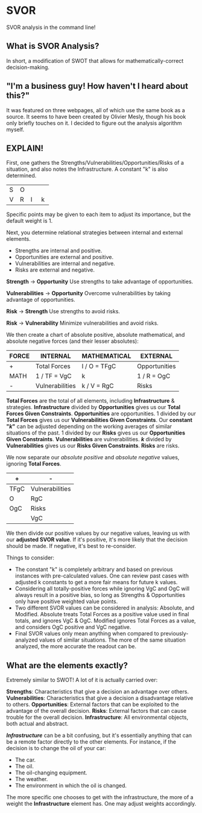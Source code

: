 # SVOR
SVOR analysis in the command line!

## What is SVOR Analysis?
In short, a modification of SWOT that allows for mathematically-correct decision-making.

## "I'm a business guy! How haven't I heard about this?"
It was featured on three webpages, all of which use the same book as a source. It seems to have been created by Olivier Mesly, though his book only briefly touches on it. I decided to figure out the analysis algorithm myself.

## EXPLAIN!
First, one gathers the Strengths/Vulnerabilities/Opportunities/Risks of a situation, and also notes the Infrastructure. A constant "k" is also determined.

<table>
<tr>
<td width="25%"">
S
</td>
<td width="25%">
O
</td>
</tr>
<tr>
<td width="25%">
V
</td>
<td width="25%">
R
</td>
<td width="25%">
I
</td>
<td width="25%">
k
</td>
</tr>
</table>

Specific points may be given to each item to adjust its importance, but the default weight is 1.

Next, you determine relational strategies between internal and external elements.

- Strengths are internal and positive.
- Opportunities are external and positive.
- Vulnerabilities are internal and negative.
- Risks are external and negative.

**Strength** -> **Opportunity**
Use strengths to take advantage of opportunities.

**Vulnerabilities** -> **Opportunity**
Overcome vulnerabilities by taking advantage of opportunities.

**Risk** -> **Strength**
Use strengths to avoid risks.

**Risk** -> **Vulnerability**
Minimize vulnerabilities and avoid risks.

We then create a chart of absolute positive, absolute mathematical, and absolute negative forces (and their lesser absolutes):

| FORCE |	INTERNAL | MATHEMATICAL	| EXTERNAL |
| --- | --- | --- | --- |
| +	| Total Forces | I / O = TFgC | Opportunities |
| MATH | 1 / TF = VgC | k	| 1 / R = OgC |
| -	|	Vulnerabilities	| k / V = RgC	|	Risks |

**Total Forces** are the total of all elements, including **Infrastructure** & strategies.
**Infrastructure** divided by **Opportunities** gives us our **Total Forces Given Constraints**.
**Opportunities** are opportunities.
1 divided by our **Total Forces** gives us our **Vulnerabilities Given Constraints**.
Our **constant "_k_"** can be adjusted depending on the working averages of similar situations of the past.
1 divided by our **Risks** gives us our **Opportunities Given Constraints**.
**Vulnerabilities** are vulnerabilities.
***k*** divided by **Vulnerabilities** gives us our **Risks Given Constraints**.
**Risks** are risks.

We now separate our *absolute positive* and *absolute negative* values, ignoring **Total Forces**. 

| + | - |
| --- | --- |
| TFgC | Vulnerabilities |
| O | RgC |
| OgC | Risks |
| | VgC |

We then divide our positive values by our negative values, leaving us with our **adjusted SVOR value**. If it's positive, it's more likely that the decision should be made. If negative, it's best to re-consider.

Things to consider:
- The constant "k" is completely arbitrary and based on previous instances with pre-calculated values. One can review past cases with adjusted k constants to get a more fair means for future k values.
- Considering all totally-positive forces while ignoring VgC and OgC will always result in a positive bias, so long as Strengths & Opportunities only have positive weighted value points.
- Two different SVOR values can be considered in analysis: Absolute, and Modified. Absolute treats Total Forces as a positive value used in final totals, and ignores VgC & OgC. Modified ignores Total Forces as a value, and considers OgC positive and VgC negative.
- Final SVOR values only mean anything when compared to previously-analyzed values of similar situations. The more of the same situation analyzed, the more accurate the readout can be.

## What are the elements exactly?

Extremely similar to SWOT! A lot of it is actually carried over:

**Strengths**: Characteristics that give a decision an advantage over others.
**Vulnerabilities**: Characteristics that give a decision a disadvantage relative to others.
**Opportunities**: External factors that can be exploited to the advantage of the overall decision.
**Risks**: External factors that can cause trouble for the overall decision.
**Infrastructure**: All environmental objects, both actual and abstract.

***Infrastructure*** can be a bit confusing, but it's essentially anything that can be a remote factor directly to the other elements. For instance, if the decision is to change the oil of your car:
- The car.
- The oil.
- The oil-changing equipment.
- The weather.
- The environment in which the oil is changed.

The more specific one chooses to get with the infrastructure, the more of a weight the **Infrastructure** element has. One may adjust weights accordingly.
